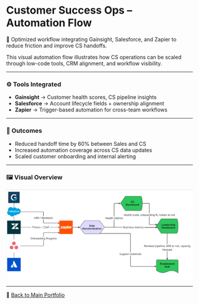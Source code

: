 # Customer Success Ops – Automation Flow

🔄 Optimized workflow integrating Gainsight, Salesforce, and Zapier to reduce friction and improve CS handoffs.

This visual automation flow illustrates how CS operations can be scaled through low-code tools, CRM alignment, and workflow visibility.

---

### ⚙️ Tools Integrated
- **Gainsight** → Customer health scores, CS pipeline insights
- **Salesforce** → Account lifecycle fields + ownership alignment
- **Zapier** → Trigger-based automation for cross-team workflows

---

### 🎯 Outcomes
- Reduced handoff time by 60% between Sales and CS
- Increased automation coverage across CS data updates
- Scaled customer onboarding and internal alerting

---

### 🖼️ Visual Overview
![Customer Success Workflow](./CS%20Ops%20Automation%20Workflow.png)

---

🔗 [Back to Main Portfolio](https://github.com/sethfannin/portfolio)
